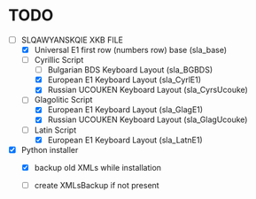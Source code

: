 # TODO

- [ ] SLQAWYANSKQIE XKB FILE
	- [x] Universal E1 first row (numbers row) base (sla_base)
	- [ ] Cyrillic Script
	    - [ ] Bulgarian BDS Keyboard Layout (sla_BGBDS)
	    - [x] European E1 Keyboard Layout (sla_CyrlE1)
	    - [x] Russian UCOUKEN Keyboard Layout (sla_CyrsUcouke)
	- [ ] Glagolitic Script
	    - [x] European E1 Keyboard Layout (sla_GlagE1)
	    - [x] Russian UCOUKEN Keyboard Layout (sla_GlagUcouke)
	- [ ] Latin Script
	    - [x] European E1 Keyboard Layout (sla_LatnE1)

- [x] Python installer
	- [x] backup old XMLs while installation
	- [ ] create XMLsBackup if not present

